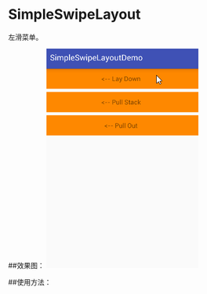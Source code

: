 # SimpleSwipeLayout

左滑菜单。

##效果图：
 ![](https://github.com/yanxinit/SimpleSwipeLayout/blob/master/Demo.gif)

##使用方法：
